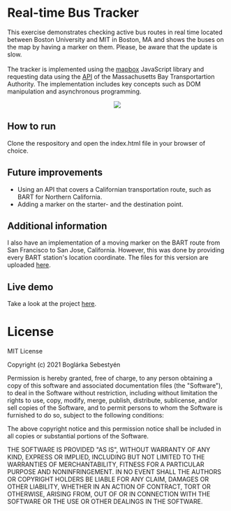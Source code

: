 # Real-time Bus Tracker

This exercise demonstrates checking active bus routes in real time located between Boston University and MIT in Boston, MA and shows the buses on the map by having a marker on them. Please, be aware that the update is slow.
<br/>
<br/>
The tracker is implemented using the [mapbox](https://www.mapbox.com) JavaScript library and requesting data using the [API](https://www.mbta.com/developers) of the Massachusetts Bay Transportartion Authority. The implementation includes key concepts such as DOM manipulation and asynchronous programming. 


<p align="center">

<img src="https://media.giphy.com/media/uJjAWcLq3OZf6JpZvw/giphy.gif"/>

</p>

## How to run

Clone the respository and open the index.html file in your browser of choice. 

## Future improvements
* Using an API that covers a Californian transportation route, such as BART for Northern California. 
* Adding a marker on the starter- and the destination point.

## Additional information
I also have an implementation of a moving marker on the BART route from San Francisco to San Jose, California. However, this was done by providing every BART station's location coordinate. The files for this version are uploaded [here](https://github.com/boglarkasebestyen/boglarkasebestyen.github.io/tree/master/1st_semester_assignments/bartTracker).

## Live demo
Take a look at the project [here](https://boglarkasebestyen.github.io/busTracker/index.html).

# License

MIT License

Copyright (c) 2021 Boglárka Sebestyén

Permission is hereby granted, free of charge, to any person obtaining a copy of this software and associated documentation files (the "Software"), to deal in the Software without restriction, including without limitation the rights to use, copy, modify, merge, publish, distribute, sublicense, and/or sell copies of the Software, and to permit persons to whom the Software is furnished to do so, subject to the following conditions:

The above copyright notice and this permission notice shall be included in all copies or substantial portions of the Software.

THE SOFTWARE IS PROVIDED "AS IS", WITHOUT WARRANTY OF ANY KIND, EXPRESS OR IMPLIED, INCLUDING BUT NOT LIMITED TO THE WARRANTIES OF MERCHANTABILITY, FITNESS FOR A PARTICULAR PURPOSE AND NONINFRINGEMENT. IN NO EVENT SHALL THE AUTHORS OR COPYRIGHT HOLDERS BE LIABLE FOR ANY CLAIM, DAMAGES OR OTHER LIABILITY, WHETHER IN AN ACTION OF CONTRACT, TORT OR OTHERWISE, ARISING FROM, OUT OF OR IN CONNECTION WITH THE SOFTWARE OR THE USE OR OTHER DEALINGS IN THE SOFTWARE.
